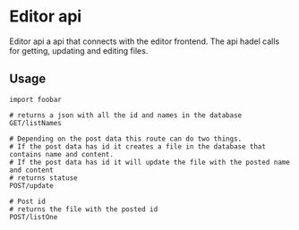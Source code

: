 # Editor api

Editor api a api that connects with the editor frontend. The api hadel calls for getting, updating and editing files.

## Usage

```
import foobar

# returns a json with all the id and names in the database
GET/listNames

# Depending on the post data this route can do two things.
# If the post data has id it creates a file in the database that contains name and content.
# If the post data has id it will update the file with the posted name and content
# returns statuse
POST/update

# Post id
# returns the file with the posted id
POST/listOne
```